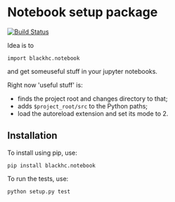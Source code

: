 # Notebook setup package

[![Build Status](https://travis-ci.org/BlackHC/mdp.svg?branch=master)](https://travis-ci.org/BlackHC/mdp)

Idea is to
```
import blackhc.notebook
```
and get someuseful stuff in your jupyter notebooks.

Right now 'useful stuff' is:

* finds the project root and changes directory to that;
* adds `$project_root/src` to the Python paths;
* load the autoreload extension and set its mode to 2.
 
## Installation

To install using pip, use:

```
pip install blackhc.notebook
```

To run the tests, use:

```
python setup.py test
```
